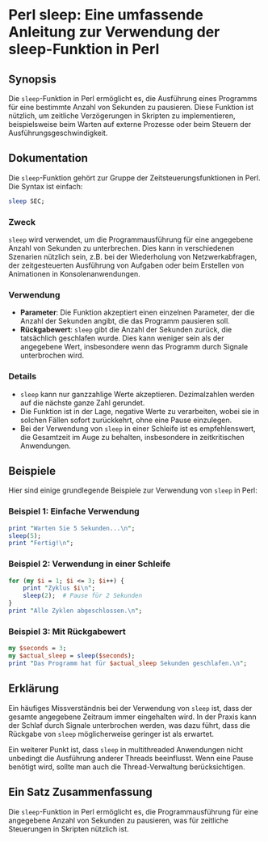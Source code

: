 <!--
Meta Description: # Perl sleep: Eine umfassende Anleitung zur Verwendung der sleep-Funktion in Perl ## Synopsis Die `sleep`-Funktion in Perl ermöglicht es, die Ausführu...
Meta Keywords: die, sleep, der, perl, von
-->

# Perl sleep: Eine umfassende Anleitung zur Verwendung der sleep-Funktion in Perl

## Synopsis
Die `sleep`-Funktion in Perl ermöglicht es, die Ausführung eines Programms für eine bestimmte Anzahl von Sekunden zu pausieren. Diese Funktion ist nützlich, um zeitliche Verzögerungen in Skripten zu implementieren, beispielsweise beim Warten auf externe Prozesse oder beim Steuern der Ausführungsgeschwindigkeit.

## Dokumentation
Die `sleep`-Funktion gehört zur Gruppe der Zeitsteuerungsfunktionen in Perl. Die Syntax ist einfach:

```perl
sleep SEC;
```

### Zweck
`sleep` wird verwendet, um die Programmausführung für eine angegebene Anzahl von Sekunden zu unterbrechen. Dies kann in verschiedenen Szenarien nützlich sein, z.B. bei der Wiederholung von Netzwerkabfragen, der zeitgesteuerten Ausführung von Aufgaben oder beim Erstellen von Animationen in Konsolenanwendungen.

### Verwendung
- **Parameter**: Die Funktion akzeptiert einen einzelnen Parameter, der die Anzahl der Sekunden angibt, die das Programm pausieren soll. 
- **Rückgabewert**: `sleep` gibt die Anzahl der Sekunden zurück, die tatsächlich geschlafen wurde. Dies kann weniger sein als der angegebene Wert, insbesondere wenn das Programm durch Signale unterbrochen wird.

### Details
- `sleep` kann nur ganzzahlige Werte akzeptieren. Dezimalzahlen werden auf die nächste ganze Zahl gerundet.
- Die Funktion ist in der Lage, negative Werte zu verarbeiten, wobei sie in solchen Fällen sofort zurückkehrt, ohne eine Pause einzulegen.
- Bei der Verwendung von `sleep` in einer Schleife ist es empfehlenswert, die Gesamtzeit im Auge zu behalten, insbesondere in zeitkritischen Anwendungen.

## Beispiele
Hier sind einige grundlegende Beispiele zur Verwendung von `sleep` in Perl:

### Beispiel 1: Einfache Verwendung
```perl
print "Warten Sie 5 Sekunden...\n";
sleep(5);
print "Fertig!\n";
```

### Beispiel 2: Verwendung in einer Schleife
```perl
for (my $i = 1; $i <= 3; $i++) {
    print "Zyklus $i\n";
    sleep(2);  # Pause für 2 Sekunden
}
print "Alle Zyklen abgeschlossen.\n";
```

### Beispiel 3: Mit Rückgabewert
```perl
my $seconds = 3;
my $actual_sleep = sleep($seconds);
print "Das Programm hat für $actual_sleep Sekunden geschlafen.\n";
```

## Erklärung
Ein häufiges Missverständnis bei der Verwendung von `sleep` ist, dass der gesamte angegebene Zeitraum immer eingehalten wird. In der Praxis kann der Schlaf durch Signale unterbrochen werden, was dazu führt, dass die Rückgabe von `sleep` möglicherweise geringer ist als erwartet.

Ein weiterer Punkt ist, dass `sleep` in multithreaded Anwendungen nicht unbedingt die Ausführung anderer Threads beeinflusst. Wenn eine Pause benötigt wird, sollte man auch die Thread-Verwaltung berücksichtigen.

## Ein Satz Zusammenfassung
Die `sleep`-Funktion in Perl ermöglicht es, die Programmausführung für eine angegebene Anzahl von Sekunden zu pausieren, was für zeitliche Steuerungen in Skripten nützlich ist.
